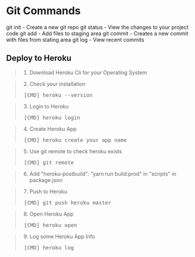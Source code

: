 # Git Commands

git init - Create a new git repo
git status - View the changes to your project code
git add - Add files to staging area
git commit - Creates a new commit with files from stating area
git log - View recent commits


## Deploy to Heroku

> 1. Download Heroku Cli for your Operating System

> 2. Check your installation 
><pre> [CMD] heroku --version </pre>

> 3. Login to Heroku
><pre> [CMD] heroku login </pre>

> 4. Create Heroku App
><pre> [CMD] heroku create your_app_name </pre>

> 5. Use git remote to check heroku exists
><pre> [CMD] git remote </pre>

> 6. Add "heroku-postbuild": "yarn run build:prod" in "scripts" in package.json

> 7. Push to Heroku
><pre> [CMD] git push heroku master </pre>

> 8. Open Heroku App
><pre> [CMD] heroku open </pre>

> 9. Log some Heroku App Info
><pre> [CMD] heroku log </pre>